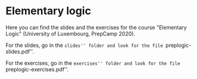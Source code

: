 # Elementary logic

Here you can find the slides and the exercises for the course
"Elementary Logic" (University of Luxembourg, PrepCamp 2020).

For the slides, go in the ``slides'' folder and look for the file
``preplogic-slides.pdf''.

For the exercises, go in the ``exercises'' folder and look for the file
``preplogic-exercises.pdf''.
